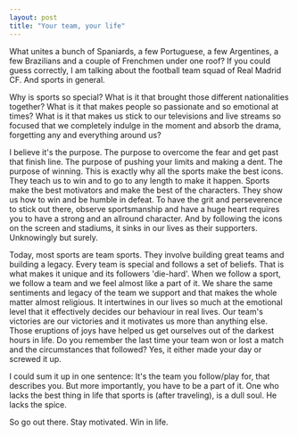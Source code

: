 ```yaml
---
layout: post
title: "Your team, your life"
---
```


What unites a bunch of Spaniards, a few Portuguese, a few Argentines, a few Brazilians and a couple of Frenchmen under one roof? If you could guess correctly, I am talking about the football team squad of Real Madrid CF. And sports in general.

Why is sports so special? What is it that brought those different nationalities together? What is it that makes people so passionate and so emotional at times? What is it that makes us stick to our televisions and live streams so focused that we completely indulge in the moment and absorb the drama, forgetting any and everything around us? 

I believe it's the purpose. The purpose to overcome the fear and get past that finish line. The purpose of pushing your limits and making a dent. The purpose of winning. This is exactly why all the sports make the best icons. They teach us to win and to go to any length to make it happen. Sports make the best motivators and make the best of the characters. They show us how to win and be humble in defeat. To have the grit and perseverence to stick out there, observe sportsmanship and have a huge heart requires you to have a strong and an allround character. And by following the icons on the screen and stadiums, it sinks in our lives as their supporters. Unknowingly but surely. 

Today, most sports are team sports. They involve building great teams and building a legacy. Every team is special and follows a set of beliefs. That is what makes it unique and its followers 'die-hard'. When we follow a sport, we follow a team and we feel almost like a part of it. We share the same sentiments and legacy of the team we support and that makes the whole matter almost religious. It intertwines in our lives so much at the emotional level that it effectively decides our behaviour in real lives. Our team's victories are our victories and it motivates us more than anything else. Those eruptions of joys have helped us get ourselves out of the darkest hours in life. Do you remember the last time your team won or lost a match and the circumstances that followed? Yes, it either made your day or screwed it up. 

I could sum it up in one sentence: It's the team you follow/play for, that describes you. But more importantly, you have to be a part of it. One who lacks the best thing in life that sports is (after traveling), is a dull soul. He lacks the spice.

So go out there. Stay motivated. Win in life. 
